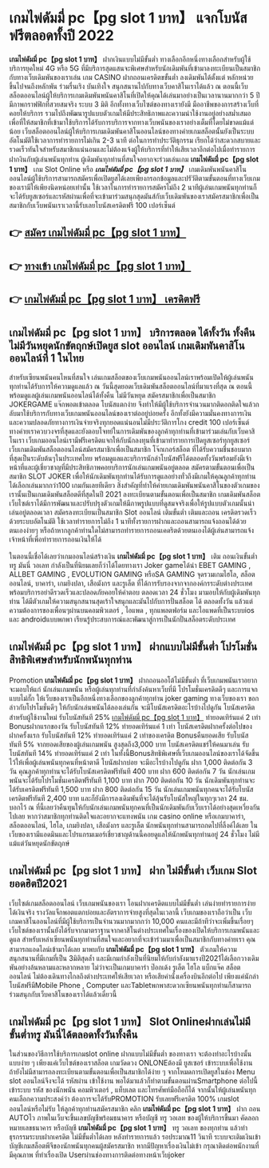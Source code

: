 # เกมไพ่ดัมมี่ pc【pg slot 1 บาท】  แจกโบนัสฟรีตลอดทั้งปี 2022

**เกมไพ่ดัมมี่ pc【pg slot 1 บาท】** ฝากเงินแบบไม่มีขั้นต่ำ  ทางเลือกอีกหนึ่งทางเลือกสำหรับผู้ใช้บริการยุคใหม่ 4G หรือ 5G ที่มีบริการสุดแสนจะพิเศษสำหรับนักเดิมพันที่เข้ามาลงทะเบียนเป็นสมาชิกกับทางเว็บเดิมพันของเราเล่น เกม CASINO  ฝากถอนเครดิตขขั้นต่ำ ลงเดิมพันได้ตั้งแต่ หลักหน่วยขึ้นไปจนถึงหลักพัน ร่วมรื่นเริง บันเทิงใจ สนุกสนานไปกับทางเว็บคาสิโนเราได้แล้ว ณ ตอนนี้เว็บสล็อตออนไลน์ผู้ให้บริการเกมเดิมพันพนันคาสิโนที่เปิดให้คุณได้เล่นมาอย่างเป็นเวลานานมากกว่า 5 ปี มีภาพกราฟฟิกที่สวยสมจริง ระบบ 3 มิติ
อีกทั้งทางเว็บไซต์ของทางเรายังมี มืออาชีพของการสร้างเว็บที่คอยให้บริการ  รวมไปถึงพัฒนารูปแบบตัวเกมให้มีประสิทธิภาพและความน่าใช้งานอยู่อย่างสม่ำเสมอ เพื่อที่ให้สมาชิกที่เข้ามาใช้บริการได้รับการบริการจากทางเว็บพนันของเราอย่างเต็มที่โดยไม่ขาดแม้แต่น้อย เว็บสล็อตออนไลน์ผู้ให้บริการเกมเดิมพันคาสิโนออนไลน์ของทางค่ายเกมสล็อตนั้นยังเป็นระบบ อัตโนมัติใช้เวลาการทำรายการไม่เกิน 2-3 นาที ต่อในการทำประวัติธุกรรม เรียกได้ว่าสะดวกสบายและรวดเร็วทันใจสำหรับสมาชิกแน่นอนและไม่ต้องแจ้งผู้ให้บริการที่ทำให้เสียเวลาอีกต่อไปเมื่อทำรายการฝากงินกับผู้เล่นพนันทุกท่าน
ผู้เดิมพันทุกท่านที่สนใจอยากจะร่วมเล่นเกม **เกมไพ่ดัมมี่ pc【pg slot 1 บาท】** เกม Slot Online หรือ ***เกมไพ่ดัมมี่ pc【pg slot 1 บาท】*** เกมเดิมพันพนันคาสิโนออนไลน์ผู้ใช้บริการสามารถสมัครเพื่อเปิดยูสได้เลยเพียงกรอกข้อมูลและปรัวัติตามขั้นตอนที่ทางเว็บเกมของเรามีให้เพียงนิดหน่อยเท่านั้น ใช้เวลาในการทำรายการสมัครไม่ถึง 2 นาทีผู้เล่นเกมพนันทุกท่านก็จะได้รับยูสเซอร์และรหัสผ่านเพื่อที่จะเข้ามาร่วมสนุกสุดมันส์กับเว็บเดิมพันของเราสมัครสมาชิกเพื่อเป็นสมาชิกกับเว็บพนันเราเวลานี้รับเลยโบนัสเครดิตฟรี 100 เปอร์เซ็นต์

## 👉 [สมัคร เกมไพ่ดัมมี่ pc【pg slot 1 บาท】](https://archa888.com/)
## 👉 [ทางเข้า เกมไพ่ดัมมี่ pc【pg slot 1 บาท】](https://archa888.com/)
## 👉 [เกมไพ่ดัมมี่ pc【pg slot 1 บาท】 เครดิตฟรี](https://archa888.com/)

## เกมไพ่ดัมมี่ pc【pg slot 1 บาท】 บริการตลอด ได้ทั้งวัน ทั้งคืน ไม่มีวันหยุดนักขัตฤกษ์เปิดยูส slot ออนไลน์ เกมเดิมพันคาสิโนออนไลน์ที่ 1 ในไทย

สำหรับเซียนพนันคนไหนที่สนใจ เล่นเกมสล็อตของเว็บเกมพนันออนไลน์เราพร้อมเปิดให้ผู้เล่นพนันทุกท่านได้รับการให้ความดูแลแล้ว ณ วันนี้สุดยอดเว็บเดิมพันสล็อตออนไลน์ที่มาแรงที่สุด ณ ตอนนี้ พร้อมดูแลผู้เล่นเกมพนันออนไลน์ได้ทั้งคืน ไม่มีวันหยุด สมัครสมาชิกเพื่อเป็นสมาชิก JOKERGAME แจ๊กพอตเข้าตลอด โบนัสแตกง่าย จึงทำให้มีผู้ใช้บริการจำนวนมากติดอกติดใจแล้วกลับมาใช้บริการกับทางเว็บเกมพนันออนไลน์ของเราต่ออยู่บ่อยครั้ง อีกทั้งยังมีความมั่นคงทางการเงินและความปลอดภัยทางการเงินจ่ายจริงทุกยอดแน่นอนไม่มีประวัติการโกง credit 100 เปอร์เซ็นต์ ทางค่ายเราควบวงจรที่สุดและยังตอบโจทย์ในการเดิมพันของลูกค้าทุกท่านที่เข้ามาร่วมเล่นกับเว็บคาสิโนเรา
เว็บเกมออนไลน์เรามีฟรีเครดิตแจกให้กับนักลงทุนที่เข้ามาทำรายการเปิดยูสเซอร์ทุกยูสเซอร์ เว็บเกมเดิมพันสล็อตออนไลน์สมัครสมาชิกเพื่อเป็นสมาชิก โจ๊กเกอร์สล็อต ที่ได้รับความชื่นชอบมากที่สุดเป็นระดับต้นๆในประเทศไทย พร้อมดูแลและบริการนักล่าโบนัสฟรีได้ตลอดทั้งวันพร้อมยังมีเจ้าหน้าที่และผู้เชี่ยวชาญที่มีประสิทธิภาพคอยบริการนักเล่นเกมพนันอยู่ตลอด สมัครตามขั้นตอนเพื่อเป็นสมาชิก SLOT JOKER เพื่อให้นักเดิมพันทุกท่านได้รับการดูแลอย่างทั่วถึงมีเกมให้คุณลูกค้าทุกท่านได้เลือกเล่นมากกว่า100 เกมกันเลยทีเดียว
สิ่งสำคัญที่ทำให้ค่ายเกมเดิมพันพนันคาสิโนของตัวเกมของเรานั้นเป็นเกมเดิมพันสล็อตดีที่สุดในปี 2021 ลงทะเบียนตามขั้นตอนเพื่อเป็นสมาชิก  เกมเดิมพันสล็อตเว็บไซต์เราได้มีการพัฒนาและปรับปรุงตัวเกมให้มีภาพรูปแบบที่ดูสมจจริงเพื่อให้รูปแบบตัวเกมนั้นน่าเล่นอยู่ตลอดเวลา สมัครลงทะเบียนเป็นสมาชิก Slot ออนไลน์ เติมขั้นต่ำ เติมและถอน เครดิตรวดเร็วด้วยระบบอัตโนมัติ ใช้เวลาทำรายการไม่ถึง 1 นาทีทั้งรายการฝากและถอนสามารถแจ้งถอนได้ด้วยตนเองง่ายๆ หรือถ้าหากลูกค้าท่านใดไม่สามารถทำรายการถอนเคดริตด้วยตนเองได้ผู้เล่นสามารถแจ้งเจ้าหน้าที่เพื่อทำรายการถอนเงินให้ได้

ในตอนนี้เชื่อได้เลยว่าเกมออนไลน์สร้างเงิน **เกมไพ่ดัมมี่ pc【pg slot 1 บาท】** เติม ถอนเงินขั้นต่ำทรู มันนี่ วอเลท กำลังเป็นที่นิยมเลยก็ว่าได้โดยทางเรา Joker gameได้นำ EBET GAMING , ALLBET GAMING , EVOLUTION GAMING หรือSA GAMING จุดรวมเกมไฮโล, สล็อตออนไลน์, บาคาร่า, เกมยิงปลา, เสือมังกร และรูเล็ต ที่ได้การรับรองจากจากองค์กรระดับต่างประเทศ พร้อมบริการอย่าดีรวดเร็วและปลอดภัยคอยให้คำตอบ ตลอดเวลา 24 ชั่วโมง มามอบให้กับผู้เดิมพันทุกท่าน ได้มีตัวเกมให้ความสนุกสนานสุดเร้าใจสนุกและมันไปกับการปั่นสล็อต ได้ ตลอดทั้งวัน แล้วแต่ความต้องการของเพื่อนๆผ่านบนคอมพิวเตอร์ , ไอแพด , ทุกแพลตฟอร์ม และไอแพดที่เป็นระบบios และ androidแบบพกพา เรียนรู้ประสบการณ์และพัฒนาสู่การเป็นนักปั่นสล็อตระดับประเทศ

## เกมไพ่ดัมมี่ pc【pg slot 1 บาท】 ฝากแบบไม่มีขั้นต่ำ โปรโมชั่นสิทธิพิเศษสำหรับนักพนันทุกท่าน

 Promotion  **เกมไพ่ดัมมี่ pc【pg slot 1 บาท】** ฝากถอนออโต้ไม่มีขั้นต่ำ ที่เว็บเกมพนันเราอยากจะมอบให้แก่  นักเล่นเกมพนัน หรือผู้เล่นทุกท่านที่กำลังค้นหาเว็บที่มี โปรโมชั่นเครดิตดีๆ และการแจกแบบไม่กั๊ก ให้เว็บของเราเป็นอีกหนึ่งทางเลือกของลูกค้าทุกท่าน joker gaming ทางเว็บของเรา ขอกล่าวกับโปรโมชั่นดีๆ ให้กับนักเล่นพนันได้ลองเล่นกัน จะมีโบนัสเครดิตอะไรบ้างไปดูกัน
โบนัสเครดิตสำหรับผู้ใช้งานใหม่ รับโบนัสทันที 25% [เกมไพ่ดัมมี่ pc【pg slot 1 บาท】](https://archa888.com/) ทำยอดเทิร์นแค่ 2 เท่า
Bonusฝากแรกของวัน รับโบนัสทันที 12% ทำยอดเทิร์นแค่ 1 เท่า
โบนัสเครดิตฝากครั้งต่อไปของฝากครั้งแรก รับโบนัสทันที 12% ทำยอดเทิร์นแค่ 2 เท่าของเครดิต
Bonusคืนยอดเสีย รับโบนัสทันที 5% จากยอดเสียของผู้เล่นเกมพนัน สูงสุดถึง3,000 บาท
โบนัสเครดิตแชร์ให้คนมาเล่น รับโบนัสทันที 14% ทำยอดเทิร์นแค่ 2 เท่า
ในทั้งนี้Bonusสิทธิพิเศษที่เว็บเกมออนไลน์ของเราได้จัดขึ้นไว้ให้เพื่อผู้เล่นพนันทุกคนที่หน้าตาดี โบนัสฝากบ่อย จะมีอะไรบ้างไปดูกัน
ฝาก 1,000 ติดต่อกัน 3 วัน คุณลูกค้าทุกท่านจะได้รับโบนัสเครดิตฟรีทันที 400 บาท
ฝาก 600 ติดต่อกัน 7 วัน นักเล่นเกมพนันจะได้รับโปรโมชั่นเครดิตฟรีทันที 1,100 บาท
ฝาก 700 ติดต่อกัน 10 วัน นักเดิมพันทุกท่านจะได้รับเครดิตฟรีทันที 1,500 บาท
ฝาก 800 ติดต่อกัน 15 วัน นักเล่นเกมพนันทุกคนจะได้รับโบนัสเครดิตฟรีทันที 2,400 บาท
และก็ยังมีการลงเดิมพันที่จะได้ลุ้นรับโบนัสใหญ่ในทุกๆเวลา 24 ชม. บอกไว้ ณ ที่นี้เลยว่าคืนทุนให้กับนักเล่นเกมพนันทุกคนที่เป็นนักเดิมพันกับเว็บเราได้อย่างสุดเหวี่ยงกันไปเลย หากว่าสมาชิกทุกท่านติดใจและอยากจะแทงพนัน เกม casino online หรือเกมบาคาร่า, สล็อตออนไลน์, ไฮโล, เกมยิงปลา, เสือมังกร และรูเล็ต นักพนันทุกท่านสามารถกดไปที่ลิ้งค์ได้เลย ในเว็บของเรามีแอดมินและโปรแกรมเมอร์เชี่ยวชาญด้านนี้คอยดูแลให้นักพนันทุกท่านอยู่ 24 ชั่วโมง ไม่มีแม้แต่วันหยุดนักขัตฤกษ์

## เกมไพ่ดัมมี่ pc【pg slot 1 บาท】 ฝาก ไม่มีขั้นต่ำ  เว็บเกม Slot ยอดฮิตปี2021

เว็บไซต์เกมสล็อตออนไลน์ เว็บเกมพนันของเรา โอนฝากเครดิตแบบไม่มีขั้นต่ำ เล่นง่ายทำรายการง่ายได้เงินจริง รางวัลแจ็กพอตแตกบ่อยและอัตราการจ่ายสูงที่สุดในเวลานี้ เว็บเกมของเราถือว่าเป็น เว็บเกมคาสิโนออนไลน์ที่มีผู้ใช้บริการเป็นจำนวนมากมากกว่า 10,000 คนและมีถ้าทีว่าจะเพิ่มขึ้นเรื่อยๆ เว็บไซต์ของเรานั้นยังได้รับจากมาตราฐานจากคาสิโนต่างประเทศในเรื่องของเปิดให้บริการเกมพนันและดูแล สำหรับเหล่าเซียนพนันทุกท่านที่สนใจและอยากที่จะเข้าร่วมมาเพื่อเป็นสมาชิกกับทางค่ายเรา คุณสามารถแอดไลน์เข้ามาได้เลย
	มาพบกับ **เกมไพ่ดัมมี่ pc【pg slot 1 บาท】** ตัวเกมให้ความสนุกสนานที่มีเกมที่เป็น 3มิติสุดล้ำ และมีเกมกำลังเป็นที่นิยมให้กับกำลังมาแรงปี2021ได้เลือกวางเดิมพันอย่างล้นหลามและหลากหลาย  ไม่ว่าจะเป็นเกมบาคาร่า ป๊อกเด้ง รูเล็ต ไฮโล แบ็กแจ๊ค สล็อตออนไลน์ ไม่ต้องเดินทางไกลถึงต่างประเทศให้เสียเวลา หรือเสียค่านั่งเครื่องบินอีกต่อไป เพียงแค่นักล่าโบนัสฟรีมีMobile Phone , Computer และTabletพกพาสะดวกเซียนพนันทุกท่านก็สามารถร่วมสนุกกับเว็บคาสิโนของเราได้แล้วเดี๋ยวนี้

## เกมไพ่ดัมมี่ pc【pg slot 1 บาท】 Slot Onlineฝากเล่นไม่มีขั้นต่ำทรู มันนี่ได้ตลอดทั้งวันทั้งคืน

ในส่วนของวิธีการใช้บริการเกมslot online ฝากแบบไม่มีขั้นต่ำ ของทางเรา จะต้องทำอะไรบ้างนั้น แบบง่าย ๆ เพียงแค่เว็บไซต์ของเราสล็อต เกมวัดดวง ONLONEต้องมี ยูสเซอร์ เข้าระบบเพื่อใช้งาน ถ้ายังไม่มีสามารถลงทะเบียนตามขั้นตอนเพื่อเป็นสมาชิกได้ง่าย ๆ จากโหมดการเปิดยูสในช่อง Menu slot ออนไลน์จึงจะได้ รหัสผ่าน เข้าใช้งาน พอได้มาแล้วก็ทำตามขั้นตอนผ่านSmartphone ต่อไปนี้
เข้าระบบ รหัส  ของนักพนัน คอมพิวเตอร์ , แท็บเลต และโทรศัพท์มือถือก็ได้
จากนั้นให้ผู้เล่นพนันทุกคนเลือกความประสงค์ว่า ต้องการจะได้รับPROMOTION รับเลยฟรีเครดิต 100% เกมslot ออนไลน์หรือไม่รับ
ให้ลูกค้าทุกท่านสมัครสมาชิก คลิก **เกมไพ่ดัมมี่ pc【pg slot 1 บาท】** ฝาก ถอน AUTOไว ภาพในเว็บจะขึ้นเลขบัญชีพร้อมธนาคาร หรือบัญชี ทรู วอเลท ของผู้ให้บริการขึ้นมา
คัดลอกหมายเลขธนาคาร หรือบัญชี **เกมไพ่ดัมมี่ pc【pg slot 1 บาท】** ทรู วอเลท ของทุกท่าน แล้วทำธุรกรรมระบบฝากเครดิต ไม่มีขั้นต่ำได้เลย
หลังทำรายการแล้ว รอประมาณ11 วินาที ระบบจะเติมเงินเข้าบัญชีเกมสล็อตพีจีของนักพนันทุกคนผู้สมัครสมาชิก
หากมีปัญหาเรื่องเงินไม่เข้า กรุณาติดต่อพนักงานที่มีคุณภาพ ที่ทำเรื่องเปิด Userผ่านช่องทางการติดต่อทางหน้าเว็บjoker


